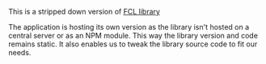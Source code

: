 This is a stripped down version of [FCL library](https://github.com/nickcam/FlareClusterLayer)

The application is hosting its own version as the library isn't hosted on a central server or as an NPM module.
This way the library version and code remains static.
It also enables us to tweak the library source code to fit our needs.